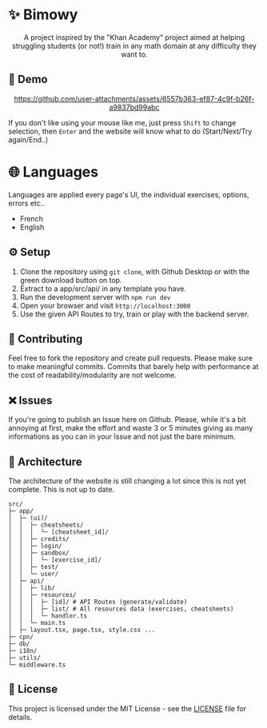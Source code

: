 # ✨ Bimowy

<div align="center">
   
A project inspired by the "Khan Academy" project aimed at helping struggling students (or not!) train in any math domain at any difficulty they want to.

</div>

## 🎥 Demo

<div align="center">

https://github.com/user-attachments/assets/6557b363-ef87-4c9f-b26f-a9837bd99abc

</div>
If you don't like using your mouse like me, just press <code>Shift</code> to change selection, then <code>Enter</code> and the website will know what to do (Start/Next/Try again/End..)

# 🌐 Languages

Languages are applied every page's UI, the individual exercises, options, errors etc..

- French
- English

## ⚙️ Setup

1. Clone the repository using `git clone`, with Github
   Desktop or with the green download button on top.
2. Extract to a app/src/api/ in any template you have.
3. Run the development server with `npm run dev`
4. Open your browser and visit `http://localhost:3000`
5. Use the given API Routes to try, train or play with the backend server.

## 🤝 Contributing

Feel free to fork the repository and create pull requests.
Please make sure to make meaningful commits. Commits that barely help with performance at the cost of readability/modularity are not welcome.

## ❌ Issues

If you're going to publish an Issue here on Github. Please, while it's a bit annoying at first, make the effort and waste 3 or 5 minutes giving as many informations as you can in your Issue and not just the bare minimum.

## 📁 Architecture

The architecture of the website is still changing a lot since this is not yet complete. This is not up to date.

```plaintext
src/
├─ app/
│  ├─ (ui)/
│  │  ├─ cheatsheets/
│  │  │  └─ [cheatsheet_id]/
│  │  ├─ credits/
│  │  ├─ login/
│  │  ├─ sandbox/
│  │  │  └─ [exercise_id]/
│  │  ├─ test/
│  │  └─ user/
│  ├─ api/
│  │  ├─ lib/
│  │  ├─ resources/
│  │  │  ├─ [id]/ # API Routes (generate/validate)
│  │  │  ├─ list/ # All resources data (exercises, cheatsheets)
│  │  │  └─ handler.ts
│  │  └─ main.ts
│  ├─ layout.tsx, page.tsx, style.css ...
├─ cpn/
├─ db/
├─ i18n/
├─ utils/
└─ middleware.ts
```

## 📄 License

This project is licensed under the MIT License - see the
[LICENSE](LICENSE) file for details.
